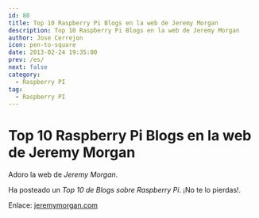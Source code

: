 ```yaml
---
id: 80
title: Top 10 Raspberry Pi Blogs en la web de Jeremy Morgan
description: Top 10 Raspberry Pi Blogs en la web de Jeremy Morgan
author: Jose Cerrejon
icon: pen-to-square
date: 2013-02-24 19:35:00
prev: /es/
next: false
category:
  - Raspberry PI
tag:
  - Raspberry PI
---
```


# Top 10 Raspberry Pi Blogs en la web de Jeremy Morgan

Adoro la web de *Jeremy Morgan*.

Ha posteado un *Top 10 de Blogs sobre Raspberry Pi*. ¡No te lo pierdas!.

Enlace: [jeremymorgan.com](http://www.jeremymorgan.com/tutorials/raspberry-pi/top-10-raspberry-pi-blogs/)